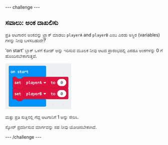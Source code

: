 \--- challenge \---

## ಸವಾಲು: ಅಂಕ ದಾಖಲಿಸು

ಪ್ರತಿ ಆಟಗಾರನ ಅಂಕವನ್ನು ಟ್ರ್ಯಾಕ್ ಮಾಡಲು `playerA` and `playerB` ಎಂಬ ಎರಡು ಅಸ್ಥಿರ (variables) ಗಳನ್ನು ನೀವು ಬಳಸಬಹುದೇ?

'on start' ಬ್ಲಾಕ್ ಒಳಗೆ ಕೋಡ್ ಅನ್ನು ಇರಿಸುವ ಮೂಲಕ ನೀವು ಆಟದ ಪ್ರಾರಂಭದಲ್ಲಿ ಎರಡೂ ಅಂಕಗಳನ್ನು 0 ಗೆ ಹೊಂದಿಸಬೇಕಾಗುತ್ತದೆ.

![screenshot](images/reaction-on-start.png)

ಮತ್ತು ಪ್ರತಿ ಸುತ್ತಿನಲ್ಲಿ ಗೆದ್ದ ಆಟಗಾನಿಗೆ 1 ಅನ್ನು ಸೇರಿಸಿ.

ಸ್ಕೋರ್ ಪ್ರದರ್ಶಿಸುವ ಮಾರ್ಗವನ್ನು ಸಹ ನೀವು ಯೋಚಿಸಬೇಕಾಗಿದೆ.

\--- /challenge \---